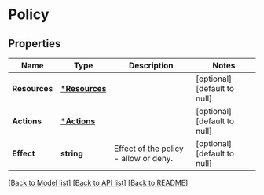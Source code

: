 # Policy

## Properties
Name | Type | Description | Notes
------------ | ------------- | ------------- | -------------
**Resources** | [***Resources**](Resources.md) |  | [optional] [default to null]
**Actions** | [***Actions**](Actions.md) |  | [optional] [default to null]
**Effect** | **string** | Effect of the policy - allow or deny. | [optional] [default to null]

[[Back to Model list]](../README.md#documentation-for-models) [[Back to API list]](../README.md#documentation-for-api-endpoints) [[Back to README]](../README.md)


